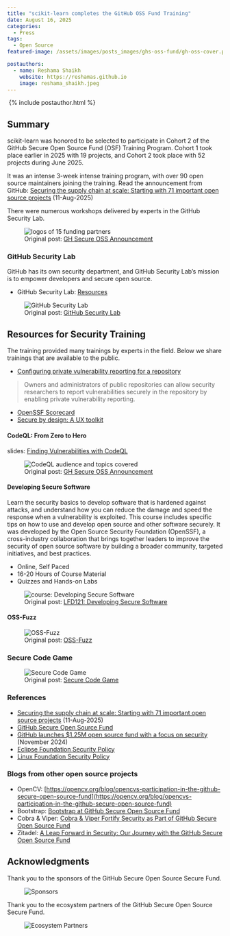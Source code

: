 ```yaml
---
title: "scikit-learn completes the GitHub OSS Fund Training"
date: August 16, 2025
categories:
  - Press
tags:
  - Open Source
featured-image: /assets/images/posts_images/ghs-oss-fund/gh-oss-cover.png

postauthors:
  - name: Reshama Shaikh
    website: https://reshamas.github.io
    image: reshama_shaikh.jpeg 
---
```


<div>
  <img src="{{ page.featured-image }}" alt="">
  {% include postauthor.html %}
</div>

## Summary

scikit-learn was honored to be selected to participate in Cohort 2 of the GitHub Secure Open Source Fund (OSF) Training Program. Cohort 1 took place earlier in 2025 with 19 projects, and Cohort 2 took place with 52 projects during June 2025. 

It was an intense 3-week intense training program, with over 90 open source maintainers joining the training. Read the announcement from GitHub: [Securing the supply chain at scale: Starting with 71 important open source projects](https://github.blog/open-source/maintainers/securing-the-supply-chain-at-scale-starting-with-71-important-open-source-projects) (11-Aug-2025) 

There were numerous workshops delivered by experts in the GitHub Security Lab.

<figure>
 <img src="/assets/images/posts_images/ghs-oss-fund/ghs-oss-blog.png" alt="logos of 15 funding partners" max-width="50%" max-height="50%" /> 
 <figcaption>
 Original post: <a href="https://github.blog/open-source/maintainers/securing-the-supply-chain-at-scale-starting-with-71-important-open-source-projects">GH Secure OSS Announcement</a>
 </figcaption>
</figure>

### GitHub Security Lab
GitHub has its own security department, and GitHub Security Lab’s mission is to empower developers and secure open source.
* GitHub Security Lab: [Resources](https://securitylab.github.com/resources-os)

<figure>
 <img src="/assets/images/posts_images/ghs-oss-fund/gh-security-lab.png" alt="GitHub Security Lab" max-width="50%" max-height="50%" /> 
 <figcaption>
 Original post: <a href="https://github.com/GitHubSecurityLab">GitHub Security Lab</a>
 </figcaption>
</figure>


## Resources for Security Training
The training provided many trainings by experts in the field. Below we share trainings that are available to the public.

- [Configuring private vulnerability reporting for a repository](https://docs.github.com/en/code-security/security-advisories/working-with-repository-security-advisories/configuring-private-vulnerability-reporting-for-a-repository)
>Owners and administrators of public repositories can allow security researchers to report vulnerabilities securely in the repository by enabling private vulnerability reporting.
- [OpenSSF Scorecard](https://securityscorecards.dev)
- [Secure by design: A UX toolkit](https://microsoft.design/articles/secure-by-design-a-ux-toolkit)

#### CodeQL: From Zero to Hero
slides: [Finding Vulnerabilities with CodeQL](https://github.com/sylwia-budzynska/2025-soss-codeql-workshop/blob/main/SOSS-CodeQL-slides.pdf)

<figure>
 <img src="/assets/images/posts_images/ghs-oss-fund/CodeQL.png" alt="CodeQL audience and topics covered" max-width="50%" max-height="50%" /> 
 <figcaption>
 Original post: <a href="https://github.com/sylwia-budzynska/2025-soss-codeql-workshop">GH Secure OSS Announcement</a>
 </figcaption>
</figure>

#### Developing Secure Software
Learn the security basics to develop software that is hardened against attacks, and understand how you can reduce the damage and speed the response when a vulnerability is exploited. This course includes specific tips on how to use and develop open source and other software securely. It was developed by the Open Source Security Foundation (OpenSSF), a cross-industry collaboration that brings together leaders to improve the security of open source software by building a broader community, targeted initiatives, and best practices.

* Online, Self Paced
* 16-20 Hours of Course Material
* Quizzes and Hands-on Labs

<figure>
 <img src="/assets/images/posts_images/ghs-oss-fund/dss-lfd121.png" alt="course: Developing Secure Software" max-width="50%" max-height="50%" /> 
 <figcaption>
 Original post: <a href="https://training.linuxfoundation.org/training/developing-secure-software-lfd121">LFD121: Developing Secure Software</a>
 </figcaption>
</figure>

#### OSS-Fuzz

<figure>
 <img src="/assets/images/posts_images/ghs-oss-fund/oss-fuzz.png" alt="OSS-Fuzz" max-width="50%" max-height="50%" /> 
 <figcaption>
 Original post: <a href="https://github.com/google/oss-fuzz">OSS-Fuzz</a>
 </figcaption>
</figure>


### Secure Code Game

<figure>
 <img src="/assets/images/posts_images/ghs-oss-fund/secure-code-game.png" alt="Secure Code Game" max-width="50%" max-height="50%" /> 
 <figcaption>
 Original post: <a href="https://github.com/skills/secure-code-game">Secure Code Game</a>
 </figcaption>
</figure>


### References
- [Securing the supply chain at scale: Starting with 71 important open source projects](https://github.blog/open-source/maintainers/securing-the-supply-chain-at-scale-starting-with-71-important-open-source-projects) (11-Aug-2025)
- [GitHub Secure Open Source Fund](https://resources.github.com/github-secure-open-source-fund/)
- [GitHub launches $1.25M open source fund with a focus on security](https://techcrunch.com/2024/11/19/github-launches-1-25m-open-source-fund-with-a-focus-on-security) (November 2024)
- [Eclipse Foundation Security Policy](https://www.eclipse.org/security/policy)
- [Linux Foundation Security Policy](https://www.linuxfoundation.org/security)

### Blogs from other open source projects
- OpenCV: [https://opencv.org/blog/opencvs-participation-in-the-github-secure-open-source-fund](https://opencv.org/blog/opencvs-participation-in-the-github-secure-open-source-fund)
- Bootstrap: [Bootstrap at GitHub Secure Open Source Fund](https://www.linkedin.com/pulse/bootstrap-github-secure-open-source-fund-julien-d%2525C3%2525A9ramond-cvjie)
- Cobra & Viper: [Cobra & Viper Fortify Security as Part of GitHub Secure Open Source Fund](https://spf13.com/p/cobra-viper-fortify-security-as-part-of-github-secure-open-source-fund)
- Zitadel: [A Leap Forward in Security: Our Journey with the GitHub Secure Open Source Fund](https://zitadel.com/blog/github-secure-open-source-fund)



## Acknowledgments

Thank you to the sponsors of the GitHub Secure Open Source Secure Fund.

<figure>
 <img src="/assets/images/posts_images/ghs-oss-fund/ghs-oss-funders.png" alt="Sponsors" max-width="50%" max-height="50%" /> 
 <figcaption>
 <a href="https://github.blog/open-source/maintainers/securing-the-supply-chain-at-scale-starting-with-71-important-open-source-projects"></a>
 </figcaption>
</figure>

Thank you to the ecosystem partners of the GitHub Secure Open Source Secure Fund.

<figure>
 <img src="/assets/images/posts_images/ghs-oss-fund/ghs-oss-ecosystem.png" alt="Ecosystem Partners" max-width="50%" max-height="50%" /> 
 <figcaption>
 <a href="https://github.blog/open-source/maintainers/securing-the-supply-chain-at-scale-starting-with-71-important-open-source-projects"></a>
 </figcaption>
</figure>

